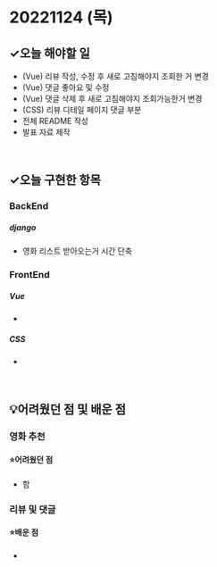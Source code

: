 # 20221124 (목)

## ✓오늘 해야할 일
- (Vue) 리뷰 작성, 수정 후 새로 고침해야지 조회한 거 변경
- (Vue) 댓글 좋아요 및 수정
- (Vue) 댓글 삭제 후 새로 고침해야지 조회가능한거 변경
- (CSS) 리뷰 디테일 페이지 댓글 부분
- 전체 README 작성
- 발표 자료 제작


<br>

## ✓오늘 구현한 항목
### BackEnd
##### django
- 영화 리스트 받아오는거 시간 단축


### FrontEnd
##### Vue
- 


##### CSS
- 


<br>

## 💡어려웠던 점 및 배운 점

### 영화 추천

#### ⭐️어려웠던 점

- 함


### 리뷰 및 댓글

#### ⭐️배운 점

- 